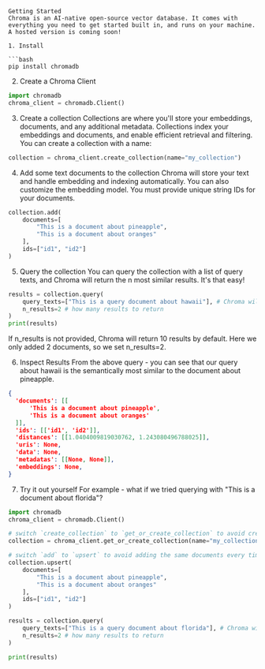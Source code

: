 ```
Getting Started
Chroma is an AI-native open-source vector database. It comes with everything you need to get started built in, and runs on your machine. A hosted version is coming soon!

1. Install

```bash
pip install chromadb
```

2. Create a Chroma Client

```python
import chromadb
chroma_client = chromadb.Client()
```

3. Create a collection
Collections are where you'll store your embeddings, documents, and any additional metadata. Collections index your embeddings and documents, and enable efficient retrieval and filtering. You can create a collection with a name:

```python
collection = chroma_client.create_collection(name="my_collection")
```

4. Add some text documents to the collection
Chroma will store your text and handle embedding and indexing automatically. You can also customize the embedding model. You must provide unique string IDs for your documents.

```python
collection.add(
    documents=[
        "This is a document about pineapple",
        "This is a document about oranges"
    ],
    ids=["id1", "id2"]
)
```

5. Query the collection
You can query the collection with a list of query texts, and Chroma will return the n most similar results. It's that easy!

```python
results = collection.query(
    query_texts=["This is a query document about hawaii"], # Chroma will embed this for you
    n_results=2 # how many results to return
)
print(results)
```

If n_results is not provided, Chroma will return 10 results by default. Here we only added 2 documents, so we set n_results=2.

6. Inspect Results
From the above query - you can see that our query about hawaii is the semantically most similar to the document about pineapple.

```json
{
  'documents': [[
      'This is a document about pineapple',
      'This is a document about oranges'
  ]],
  'ids': [['id1', 'id2']],
  'distances': [[1.0404009819030762, 1.243080496788025]],
  'uris': None,
  'data': None,
  'metadatas': [[None, None]],
  'embeddings': None,
}
```

7. Try it out yourself
For example - what if we tried querying with "This is a document about florida"?

```python
import chromadb
chroma_client = chromadb.Client()

# switch `create_collection` to `get_or_create_collection` to avoid creating a new collection every time
collection = chroma_client.get_or_create_collection(name="my_collection")

# switch `add` to `upsert` to avoid adding the same documents every time
collection.upsert(
    documents=[
        "This is a document about pineapple",
        "This is a document about oranges"
    ],
    ids=["id1", "id2"]
)

results = collection.query(
    query_texts=["This is a query document about florida"], # Chroma will embed this for you
    n_results=2 # how many results to return
)

print(results)
```
```
